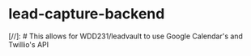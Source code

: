 # lead-capture-backend

[//]: # This allows for WDD231/leadvault to use Google Calendar's and Twillio's API